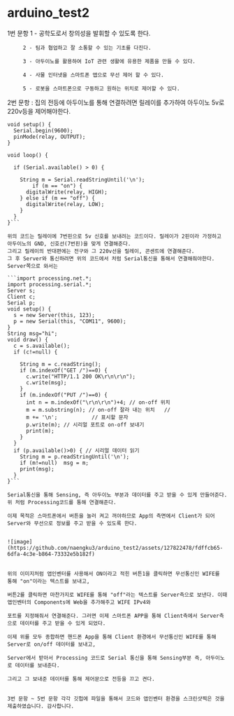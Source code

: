 # arduino_test2

1번 문항 1 - 공학도로서 창의성을 발휘할 수 있도록 한다.

         2 - 팀과 협업하고 잘 소통할 수 있는 기초를 다진다.
         
         3 - 아두이노를 활용하여 IoT 관련 생활에 유용한 제품을 만들 수 있다.
         
         4 - 사물 인터넷을 스마트폰 앱으로 무선 제어 할 수 있다.
         
         5 - 로봇을 스마트폰으로 구동하고 원하는 위치로 제어할 수 있다.



2번 문항 : 집의 전등에 아두이노를 통해 연결하려면 릴레이를 추가하여 아두이노 5v로 220v등을 제어해야한다. 


```int relay = 7
void setup() {
  Serial.begin(9600);
  pinMode(relay, OUTPUT);
}

void loop() {

  if (Serial.available() > 0) {
    
    String m = Serial.readStringUntil('\n');
        if (m == "on") {
      digitalWrite(relay, HIGH);
    } else if (m == "off") {
      digitalWrite(relay, LOW);
    }
  }
}```

위의 코드는 릴레이에 7번핀으로 5v 신호를 보내려는 코드이다. 릴레이가 2핀이라 가정하고 아두이노의 GND, 신호선(7번핀)을 맞게 연결해준다.
그리고 릴레이의 반대편에는 전구와 그 220v선을 릴레이, 콘센트에 연결해준다.
그 후 Server와 통신하려면 위의 코드에서 처럼 Serial통신을 통해서 연결해줘야한다. Server쪽으로 와서는

```import processing.net.*;
import processing.serial.*;
Server s;
Client c;
Serial p;
void setup() {
  s = new Server(this, 123);
  p = new Serial(this, "COM11", 9600);
}
String msg="hi";
void draw() {
  c = s.available();
  if (c!=null) {
    
    String m = c.readString();
    if (m.indexOf("GET /")==0) {
      c.write("HTTP/1.1 200 OK\r\n\r\n");
      c.write(msg);
    }
    if (m.indexOf("PUT /")==0) {
      int n = m.indexOf("\r\n\r\n")+4; // on-off 위치
      m = m.substring(n); // on-off 잘라 내는 위치   //
      m += '\n';           // 표시할 문자
      p.write(m); // 시리얼 포트로 on-off 보내기 
      print(m);
    }
  }
  if (p.available()>0) { // 시리얼 데이터 읽기
    String m = p.readStringUntil('\n');
    if (m!=null)  msg = m;
    print(msg);
  }
}```

Serial통신을 통해 Sensing, 즉 아두이노 부분과 데이터를 주고 받을 수 있게 만들어준다. 위 처럼 Processing코드를 통해 연결해준다.

이제 목적은 스마트폰에서 버튼을 눌러 켜고 꺼야하므로 App의 측면에서 Client가 되어 Server와 무선으로 정보를 주고 받을 수 있도록 한다.


![image](https://github.com/naengku3/arduino_test2/assets/127822478/fdffcb65-6dfa-4c3e-b864-73332e5b182f)


위의 이미지처럼 앱인벤터를 사용해서 ON이라고 적힌 버튼1을 클릭하면 무선통신인 WIFE를 통해 "on"이라는 텍스트를 보내고,

버튼2를 클릭하면 마찬가지로 WIFE를 통해 "off"라는 텍스트를 Server측으로 보낸다. 이때 앱인벤터의 Components에 Web을 추가해주고 WIFE IPv4와

포트를 지정해줘서 연결해준다. 그러면 이제 스마트폰 APP을 통해 Client측에서 Server측으로 데이터를 주고 받을 수 있게 되었다.

이제 위를 모두 종합하면 핸드폰 App을 통해 Client 환경에서 무선통신인 WIFE를 통해 Server로 on/off 데이터를 보내고,

Server에서 받아서 Processing 코드로 Serial 통신을 통해 Sensing부분 즉, 아두이노로 데이터를 보내준다.

그리고 그 보내준 데이터를 통해 제어문으로 전등을 끄고 켠다.


3번 문항 ~ 5번 문항 각각 깃헙에 파일을 통해서 코드와 앱인벤터 환경을 스크린샷찍은 것을 제출하였습니다. 감사합니다.


